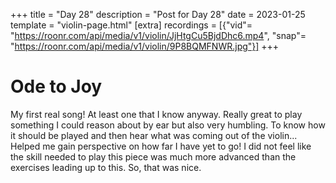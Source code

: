 +++
title = "Day 28"
description = "Post for Day 28"
date = 2023-01-25
template = "violin-page.html"
[extra]
recordings = [{"vid"= "https://roonr.com/api/media/v1/violin/JjHtgCu5BjdDhc6.mp4", "snap"= "https://roonr.com/api/media/v1/violin/9P8BQMFNWR.jpg"}]
+++

# Ode to Joy
My first real song! At least one that I know anyway. Really great to play something I could reason about by ear but also very humbling. To know how it should be played and then hear what was coming out of the violin... Helped me gain perspective on how far I have yet to go! I did not feel like the skill needed to play this piece was much more advanced than the exercises leading up to this. So, that was nice.